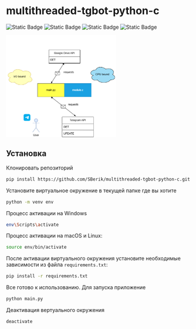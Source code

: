 # multithreaded-tgbot-python-c

![Static Badge](https://img.shields.io/badge/Python-3.11.9-black?logo=python)
![Static Badge](https://img.shields.io/badge/Cython-3.0.10-black?logo=Cython)
![Static Badge](https://img.shields.io/badge/c-17-blue?logo=C)
![Static Badge](https://img.shields.io/badge/Shell%20-m?logo=Shell)

<img src="tgbott.png" alt="Image" width="300" />

## Установка
Клонировать репозиторий
```bash
pip install https://github.com/SBerik/multithreaded-tgbot-python-c.git
```
Установите виртуальное окружение в текущей папке где вы хотите
```bash
python -m venv env
```
Процесс активации на Windows
```bash
env\Scripts\activate
```
Процесс активации на macOS и Linux:
```bash
source env/bin/activate
```
После активации виртуального окружения установите необходимые зависимости из файла `requirements.txt`:
```bash
pip install -r requirements.txt
```
Все готово к использованию. Для запуска приложение 
```bash
python main.py 
```
Деактивация вертуального окружения
```bash
deactivate
```
